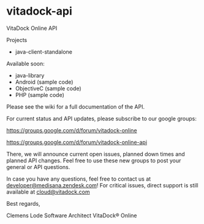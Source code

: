 vitadock-api
============

VitaDock Online API

Projects

- java-client-standalone

Available soon:

- java-library
- Android (sample code)
- ObjectiveC (sample code)
- PHP (sample code)

Please see the wiki for a full documentation of the API.

For current status and API updates, please subscribe to our google groups:

https://groups.google.com/d/forum/vitadock-online

https://groups.google.com/d/forum/vitadock-online-api


There, we will announce current open issues, planned down times and planned API changes. Feel free to use these new groups to post your general or API questions.

In case you have any questions, feel free to contact us at [developer@medisana.zendesk.com](mailto:developer@medisana.zendesk.com)! For critical issues, direct support is still available at [cloud@vitadock.com](mailto:cloud@vitadock.com)

Best regards,

Clemens Lode
Software Architect VitaDock® Online
